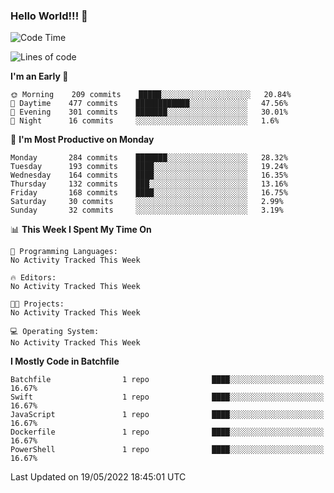 ### Hello World!!! 👋

<!--
**kekotek/kekotek** is a ✨ _special_ ✨ repository because its `README.md` (this file) appears on your GitHub profile.

Here are some ideas to get you started:

- 🔭 I’m currently working on ...
- 🌱 I’m currently learning ...
- 👯 I’m looking to collaborate on ...
- 🤔 I’m looking for help with ...
- 💬 Ask me about ...
- 📫 How to reach me: ...
- 😄 Pronouns: ...
- ⚡ Fun fact: ...
-->

<!--START_SECTION:waka-->
![Code Time](http://img.shields.io/badge/Code%20Time-0%20secs-blue)

![Lines of code](https://img.shields.io/badge/From%20Hello%20World%20I%27ve%20Written-19%20Thousand%20lines%20of%20code-blue)

**I'm an Early 🐤** 

```text
🌞 Morning    209 commits    █████░░░░░░░░░░░░░░░░░░░░   20.84% 
🌆 Daytime    477 commits    ████████████░░░░░░░░░░░░░   47.56% 
🌃 Evening    301 commits    ███████░░░░░░░░░░░░░░░░░░   30.01% 
🌙 Night      16 commits     ░░░░░░░░░░░░░░░░░░░░░░░░░   1.6%

```
📅 **I'm Most Productive on Monday** 

```text
Monday       284 commits    ███████░░░░░░░░░░░░░░░░░░   28.32% 
Tuesday      193 commits    ████░░░░░░░░░░░░░░░░░░░░░   19.24% 
Wednesday    164 commits    ████░░░░░░░░░░░░░░░░░░░░░   16.35% 
Thursday     132 commits    ███░░░░░░░░░░░░░░░░░░░░░░   13.16% 
Friday       168 commits    ████░░░░░░░░░░░░░░░░░░░░░   16.75% 
Saturday     30 commits     ░░░░░░░░░░░░░░░░░░░░░░░░░   2.99% 
Sunday       32 commits     ░░░░░░░░░░░░░░░░░░░░░░░░░   3.19%

```


📊 **This Week I Spent My Time On** 

```text
💬 Programming Languages: 
No Activity Tracked This Week

🔥 Editors: 
No Activity Tracked This Week

🐱‍💻 Projects: 
No Activity Tracked This Week

💻 Operating System: 
No Activity Tracked This Week

```

**I Mostly Code in Batchfile** 

```text
Batchfile                1 repo              ████░░░░░░░░░░░░░░░░░░░░░   16.67% 
Swift                    1 repo              ████░░░░░░░░░░░░░░░░░░░░░   16.67% 
JavaScript               1 repo              ████░░░░░░░░░░░░░░░░░░░░░   16.67% 
Dockerfile               1 repo              ████░░░░░░░░░░░░░░░░░░░░░   16.67% 
PowerShell               1 repo              ████░░░░░░░░░░░░░░░░░░░░░   16.67%

```



 Last Updated on 19/05/2022 18:45:01 UTC
<!--END_SECTION:waka-->
